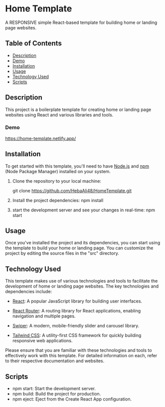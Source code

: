 # Home Template

A RESPONSIVE simple React-based template for building home or landing page websites.

## Table of Contents

- [Description](#description)
- [Demo](#demo)
- [Installation](#installation)
- [Usage](#usage)
- [Technology Used](#technology-used)
- [Scripts](#scripts)

## Description

This project is a boilerplate template for creating home or landing page websites using React and various libraries and tools.

### Demo

https://home-template.netlify.app/

## Installation

To get started with this template, you'll need to have [Node.js](https://nodejs.org/) and [npm](https://www.npmjs.com/) (Node Package Manager) installed on your system.

1. Clone the repository to your local machine:

   git clone https://github.com/HebaAli48/HomeTemplate.git

2. Install the project dependencies:
   npm install
3. start the development server and see your changes in real-time:
   npm start

## Usage

Once you've installed the project and its dependencies, you can start using the template to build your home or landing page. You can customize the project by editing the source files in the "src" directory.

## Technology Used

This template makes use of various technologies and tools to facilitate the development of home or landing page websites. The key technologies and dependencies include:

- [React](https://reactjs.org/): A popular JavaScript library for building user interfaces.

- [React Router](https://reactrouter.com/): A routing library for React applications, enabling navigation and multiple pages.

- [Swiper](https://swiperjs.com/): A modern, mobile-friendly slider and carousel library.

- [Tailwind CSS](https://tailwindcss.com/): A utility-first CSS framework for quickly building responsive web applications.

Please ensure that you are familiar with these technologies and tools to effectively work with this template. For detailed information on each, refer to their respective documentation and websites.

## Scripts

- npm start: Start the development server.
- npm build: Build the project for production.
- npm eject: Eject from the Create React App configuration.
